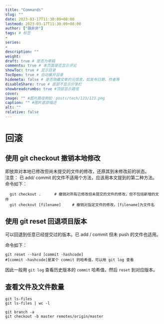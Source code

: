 ```yaml
---
title: "Commands"
slug: ""
date: 2023-03-17T11:30:09+08:00
lastmod: 2023-03-17T11:30:09+08:00
author: ["路非非"]
tags: # 标签
-
series:
-
description: ""
weight:
draft: true # 是否为草稿
comments: true # 本页面是否显示评论
showToc: true # 显示目录
TocOpen: true # 自动展开目录
hidemeta: false # 是否隐藏文章的元信息，如发布日期、作者等
disableShare: true # 底部不显示分享栏
showbreadcrumbs: true #顶部显示路径
cover:
image: "" #图片路径例如：posts/tech/123/123.png
caption: "" #图片底部描述
alt: ""
relative: false
---
```


# 回滚

## 使用 git checkout 撤销本地修改

即放弃对本地已修改但尚未提交的文件的修改，还原其到未修改前的状态。  
注意： 已 add/ commit 的文件不适用个方法，应该用本文提到的第二种方法。  
命令如下：
```shell
  git checkout .      # 撤销对所有已修改但未提交的文件的修改，但不包括新增的文件
  git checkout [filename]     # 撤销对指定文件的修改，[filename]为文件名
 ```

## 使用 git reset 回退项目版本

可以回退到任意已经提交过的版本。已 add / commit 但未 push 的文件也适用。

命令如下：
```shell
git reset --hard [commit -hashcode]
#[commit -hashcode]是某个 commit 的哈希值，可以用 git log 查看
```
因此一般用 `git log` 查看历史版本的 `commit` 哈希值，然后 `reset` 到对应版本。

## 查看文件及文件数量
```shell
git ls-files
git ls-files | wc -l
```

```shell
git branch -a
git checkout -b master remotes/origin/master
```




